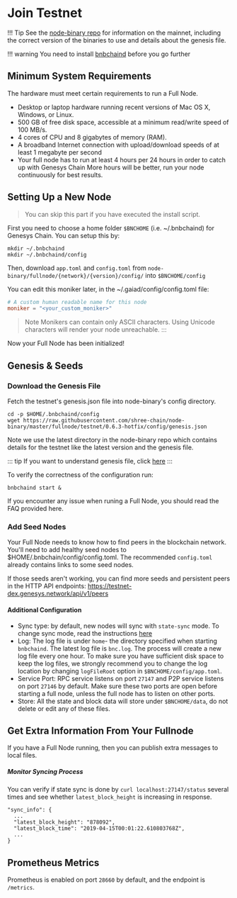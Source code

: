 # Join Testnet

!!! Tip
    See the [node-binary repo](https://github.com/githubusername/githubrepo/node-binary/blob/master/README.md) for information on the mainnet, including the correct version of the binaries to use and details about the genesis file.

!!! warning
    You need to install [bnbchaind](./install.md) before you go further

## Minimum System Requirements
The hardware must meet certain requirements to run a Full Node.

* Desktop or laptop hardware running recent versions of Mac OS X, Windows, or Linux.
* 500 GB of free disk space, accessible at a minimum read/write speed of 100 MB/s.
* 4 cores of CPU and 8 gigabytes of memory (RAM).
* A broadband Internet connection with upload/download speeds of at least 1 megabyte per second
* Your full node has to run at least 4 hours per 24 hours in order to catch up with Genesys Chain More hours will be better, run your node continuously for best results.

## Setting Up a New Node

> You can skip this part if you have executed the install script.

First you need to choose a home folder `$BNCHOME` (i.e. ~/.bnbchaind) for Genesys Chain.
You can setup this by:

```
mkdir ~/.bnbchaind
mkdir ~/.bnbchaind/config
```
Then, download `app.toml` and `config.toml` from `node-binary/fullnode/{network}/{version}/config/` into `$BNCHOME/config`

You can edit this moniker later, in the ~/.gaiad/config/config.toml file:
```toml
# A custom human readable name for this node
moniker = "<your_custom_moniker>"
```

> Note Monikers can contain only ASCII characters. Using Unicode characters will render your node unreachable. :::


Now your Full Node has been initialized!

## Genesis & Seeds

### Download the Genesis File

Fetch the testnet's genesis.json file into node-binary's config directory.
```
cd -p $HOME/.bnbchaind/config
wget https://raw.githubusercontent.com/shree-chain/node-binary/master/fullnode/testnet/0.6.3-hotfix/config/genesis.json
```
Note we use the latest directory in the node-binary repo which contains details for the testnet like the latest version and the genesis file.

::: tip If you want to understand genesis file, click [here](../concepts/genesis.md) :::

To verify the correctness of the configuration run:
```shell
bnbchaind start &
```

If you encounter any issue when runing a Full Node, you should read the FAQ provided here.


### Add Seed Nodes
Your Full Node needs to know how to find peers in the blockchain network. You'll need to add healthy seed nodes to $HOME/.bnbchain/config/config.toml. The recommended `config.toml` already contains links to some seed nodes.

If those seeds aren't working, you can find more seeds and persistent peers in the HTTP API endpoints: https://testnet-dex.genesys.network/api/v1/peers

#### Additional Configuration
- Sync type: by default, new nodes will sync with `state-sync` mode. To change sync mode, read the instructions [here](./synctypes.md)
- Log: The log file is under `home`- the directory specified when starting `bnbchaind`.
  The latest log file is `bnc.log`. The process will create a new log file every one hour.
  To make sure you have sufficient disk space to keep the log files, we strongly recommend you to change the log location by changing `logFileRoot` option in `$BNCHOME/config/app.toml`.
- Service Port: RPC service listens on port `27147` and P2P service listens on port `27146` by default.
  Make sure these two ports are open before starting a full node, unless the full node has to listen on other ports.
- Store: All the state and block data will store under `$BNCHOME/data`, do not delete or edit any of these files.

## Get Extra Information From Your Fullnode

If you have a Full Node running, then you can publish extra messages to local files.

##### Monitor Syncing Process

You can verify if state sync is done by `curl localhost:27147/status` several times and see whether `latest_block_height` is increasing in response.

```
"sync_info": {
  ...
  "latest_block_height": "878092",
  "latest_block_time": "2019-04-15T00:01:22.610803768Z",
  ...
}
```

## Prometheus Metrics

Prometheus is enabled on port `28660` by default, and the endpoint is `/metrics`.
